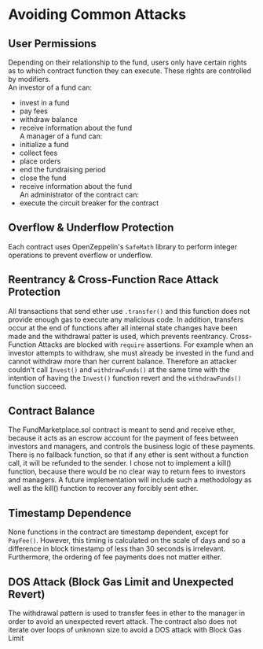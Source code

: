 # Avoiding Common Attacks

## User Permissions
Depending on their relationship to the fund, users only have certain rights as to which contract function they can execute. These rights are controlled by modifiers.  
An investor of a fund can:
- invest in a fund
- pay fees
- withdraw balance
- receive information about the fund  
A manager of a fund can:
- initialize a fund
- collect fees
- place orders
- end the fundraising period
- close the fund
- receive information about the fund  
An administrator of the contract can:
- execute the circuit breaker for the contract

## Overflow & Underflow Protection
Each contract uses OpenZeppelin's `SafeMath` library to perform integer operations to prevent overflow or underflow.

## Reentrancy & Cross-Function Race Attack Protection
All transactions that send ether use `.transfer()` and this function does not provide enough gas to execute any malicious code. In addition, transfers occur at the end of functions after all internal state changes have been made and the withdrawal patter is used, which prevents reentrancy. Cross-Function Attacks are blocked with `require` assertions. For example when an investor attempts to withdraw, she must already be invested in the fund and cannot withdraw more than her current balance. Therefore an attacker couldn't call `Invest()` and `withdrawFunds()` at the same time with the intention of having the `Invest()` function revert and the `withdrawFunds()` function succeed.

## Contract Balance
The FundMarketplace.sol contract is meant to send and receive ether, because it acts as an escrow account for the payment of fees between investors and managers, and controls the business logic of these payments. There is no fallback function, so that if any ether is sent without a function call, it will be refunded to the sender. I chose not to implement a kill() function, because there would be no clear way to return fees to investors and managers. A future implementation will include such a methodology as well as the kill() function to recover any forcibly sent ether.

## Timestamp Dependence
None functions in the contract are timestamp dependent, except for `PayFee()`. However, this timing is calculated on the scale of days and so a difference in block timestamp of less than 30 seconds is irrelevant. Furthermore, the ordering of fee payments does not matter either.

## DOS Attack (Block Gas Limit and Unexpected Revert)
The withdrawal pattern is used to transfer fees in ether to the manager in order to avoid an unexpected revert attack. The contract also does not iterate over loops of unknown size to avoid a DOS attack with Block Gas Limit